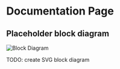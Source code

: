 # Documentation Page

## Placeholder block diagram

![Block Diagram](figures/block_diagram.jpg)

TODO: create SVG block diagram